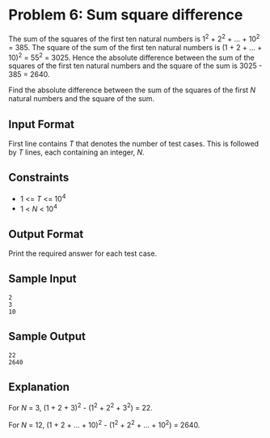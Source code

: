 # Problem 6: Sum square difference

The sum of the squares of the first ten natural numbers is 1<sup>2</sup> + 2<sup>2</sup> + ... + 10<sup>2</sup> = 385. The square of the sum of the first ten natural numbers is (1 + 2 + ... + 10)<sup>2</sup> = 55<sup>2</sup> = 3025. Hence the absolute difference between the sum of the squares of the first ten natural numbers and the square of the sum is 3025 - 385 = 2640.

Find the absolute difference between the sum of the squares of the first _N_ natural numbers and the square of the sum.

## Input Format

First line contains _T_ that denotes the number of test cases. This is followed by _T_ lines, each containing an integer, _N_.

## Constraints

* 1 <= _T_ <= 10<sup>4</sup>
* 1 < _N_ < 10<sup>4</sup>

## Output Format

Print the required answer for each test case.

## Sample Input

    2
    3
    10

## Sample Output

    22
    2640

## Explanation

For _N_ = 3, (1 + 2 + 3)<sup>2</sup> - (1<sup>2</sup> + 2<sup>2</sup> + 3<sup>2</sup>) = 22.

For _N_ = 12, (1 + 2 + ... + 10)<sup>2</sup> - (1<sup>2</sup> + 2<sup>2</sup> + ... + 10<sup>2</sup>) = 2640.
